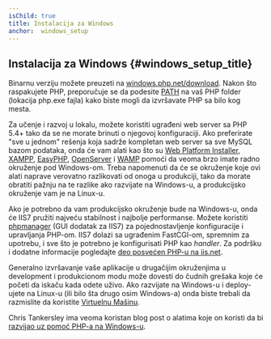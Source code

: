 ```yaml
---
isChild: true
title: Instalacija za Windows
anchor:  windows_setup
---
```


## Instalacija za Windows {#windows_setup_title}

Binarnu verziju možete preuzeti na [windows.php.net/download][php-downloads]. Nakon što raspakujete PHP,
preporučuje se da podesite [PATH][windows-path] na vaš PHP folder (lokacija php.exe fajla) kako
biste mogli da izvršavate PHP sa bilo kog mesta.

Za učenje i razvoj u lokalu, možete koristiti ugrađeni web server sa PHP 5.4+ tako da se ne morate
brinuti o njegovoj konfiguraciji. Ako preferirate "sve u jednom" rešenja koja sadrže kompletan web server
sa sve MySQL bazom podataka, onda će vam alati kao što su [Web Platform Installer][wpi],
[XAMPP][xampp], [EasyPHP][easyphp], [OpenServer][openserver] i [WAMP][wamp] pomoći da veoma brzo imate radno okruženje pod Windows-om.
Treba napomenuti da će se okruženje koje ovi alati naprave verovatno razlikovati od onoga u produkciji,
tako da morate obratiti pažnju na te razlike ako razvijate na Windows-u, a produkcijsko okruženje vam je na Linux-u.

Ako je potrebno da vam produkcijsko okruženje bude na Windows-u, onda će IIS7 pružiti najveću stabilnost i najbolje performanse.
Možete koristiti [phpmanager][phpmanager] (GUI dodatak za IIS7) za pojednostavljenje konfiguracije i upravljanja PHP-om.
IIS7 dolazi sa ugrađenim FastCGI-om, spremnim za upotrebu, i sve što je potrebno je konfigurisati PHP kao _handler_.
Za podršku i dodatne informacije pogledajte [deo posvećen PHP-u na iis.net][php-iis].

Generalno izvršavanje vaše aplikacije u drugačijim okruženjima u development i produkcionom modu može dovesti do čudnih grešaka koje će početi da iskaču kada odete uživo. Ako razvijate na Windows-u i deploy-ujete na Linux-u (ili bilo šta drugo osim Windows-a) onda biste trebali da razmislite da koristite [Virtuelnu Mašinu](/#virtualization_title).

Chris Tankersley ima veoma koristan blog post o alatima koje on koristi da bi [razvijao uz pomoć PHP-a na Windows-u][windows-tools].

[windows-path]: http://www.windows-commandline.com/set-path-command-line/
[wpi]: http://www.microsoft.com/web/downloads/platform.aspx
[xampp]: http://www.apachefriends.org/en/xampp.html
[easyphp]: http://www.easyphp.org/
[openserver]: http://open-server.ru/
[wamp]: http://www.wampserver.com/en/
[php-downloads]: http://windows.php.net/download/
[phpmanager]: http://phpmanager.codeplex.com/
[php-iis]: http://php.iis.net/
[windows-tools]: http://ctankersley.com/2016/11/13/developing-on-windows-2016/
